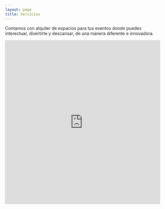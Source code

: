 ```yaml
---
layout: page
title: Servicios
---
```

Contamos con alquiler de espacios para tus eventos donde puedes interectuar, divertirte y descansar, de una manera diferente e innovadora.
<iframe class="airtable-embed" src="https://airtable.com/embed/shr6cCBn1bG5CUj8o?backgroundColor=cyan" frameborder="0" onmousewheel="" width="100%" height="533" style="background: transparent; border: 1px solid #ccc;"></iframe>
